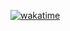 [![wakatime](https://wakatime.com/badge/user/e2faa426-828e-4cfc-983b-8ef942ad7c36.svg)](https://wakatime.com/@e2faa426-828e-4cfc-983b-8ef942ad7c36)
